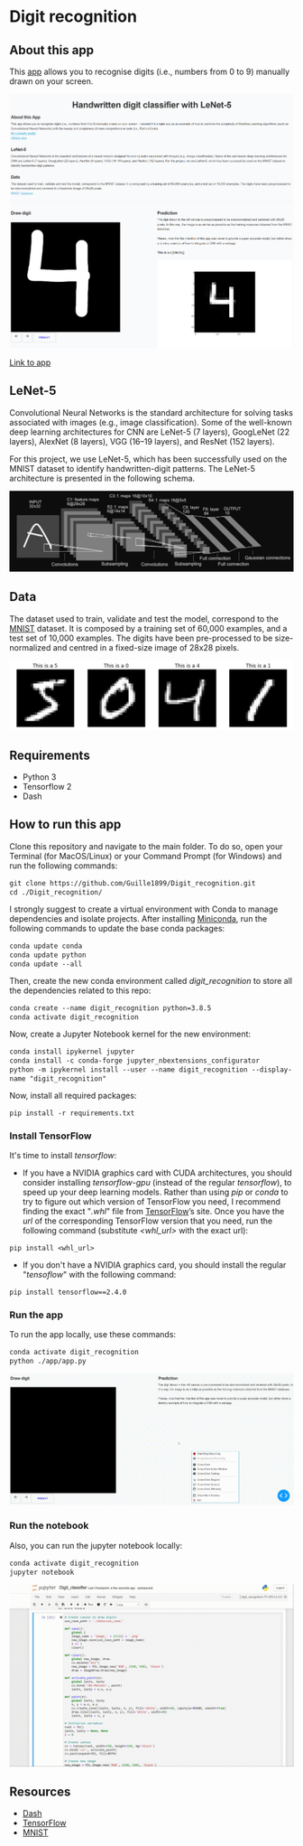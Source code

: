 # Digit recognition

## About this app

This [app](http://ec2-35-180-178-50.eu-west-3.compute.amazonaws.com:8080/) allows you to recognise digits (i.e., numbers from 0 to 9) manually drawn on your screen.

![screenshot](img/screenshot.png)

[Link to app](http://ec2-35-180-178-50.eu-west-3.compute.amazonaws.com:8080/)

## LeNet-5

Convolutional Neural Networks is the standard architecture for solving tasks associated with images (e.g., image classification). Some of the well-known deep learning architectures for CNN are LeNet-5 (7 layers), GoogLeNet (22 layers), AlexNet (8 layers), VGG (16–19 layers), and ResNet (152 layers).

For this project, we use LeNet-5, which has been successfully used on the MNIST dataset to identify handwritten-digit patterns. The LeNet-5 architecture is presented in the following schema.

![screenshot](img/lenet.png)

## Data

The dataset used to train, validate and test the model, correspond to the [MNIST](http://yann.lecun.com/exdb/mnist/) dataset.
It is composed by a training set of 60,000 examples, and a test set of 10,000 examples.
The digits have been pre-processed to be size-normalized and centred in a fixed-size image of 28x28 pixels.

![screenshot](img/mnist.png)

## Requirements

* Python 3
* Tensorflow 2
* Dash

## How to run this app

Clone this repository and navigate to the main folder. To do so, open your Terminal (for MacOS/Linux) or your Command Prompt (for Windows) and run the following commands:
```
git clone https://github.com/Guille1899/Digit_recognition.git
cd ./Digit_recognition/
```

I strongly suggest to create a virtual environment with Conda to manage dependencies and isolate projects. After installing [Miniconda](https://docs.conda.io/en/latest/miniconda.html), run the following commands to update the base conda packages:
```
conda update conda
conda update python
conda update --all
```

Then, create the new conda environment called *digit_recognition* to store all the dependencies related to this repo:
```
conda create --name digit_recognition python=3.8.5
conda activate digit_recognition
```

Now, create a Jupyter Notebook kernel for the new environment:
```
conda install ipykernel jupyter
conda install -c conda-forge jupyter_nbextensions_configurator
python -m ipykernel install --user --name digit_recognition --display-name "digit_recognition"
```

Now, install all required packages:
```
pip install -r requirements.txt
```

### Install TensorFlow
It's time to install *tensorflow*:

* If you have a NVIDIA graphics card with CUDA architectures, you should consider installing *tensorflow-gpu* (instead of the regular *tensorflow*), to speed up your deep learning models. Rather than using *pip* or *conda* to try to figure out which version of TensorFlow you need, I recommend finding the exact "*.whl*" file from [TensorFlow](https://www.tensorflow.org/install/pip#package-location)’s site. Once you have the *url* of the corresponding TensorFlow version that you need, run the following command (substitute *<whl_url>* with the exact url):
```
pip install <whl_url>
```

* If you don't have a NVIDIA graphics card, you should install the regular "*tensoflow*" with the following command:
```
pip install tensorflow==2.4.0
```

### Run the app
To run the app locally, use these commands:
```
conda activate digit_recognition
python ./app/app.py
```

![](img/video_app.gif)

### Run the notebook
Also, you can run the jupyter notebook locally:
```
conda activate digit_recognition
jupyter notebook
```

![](img/video_notebook.gif)

## Resources

* [Dash](https://dash.plot.ly/)
* [TensorFlow](https://www.tensorflow.org/)
* [MNIST](http://yann.lecun.com/exdb/mnist/)

